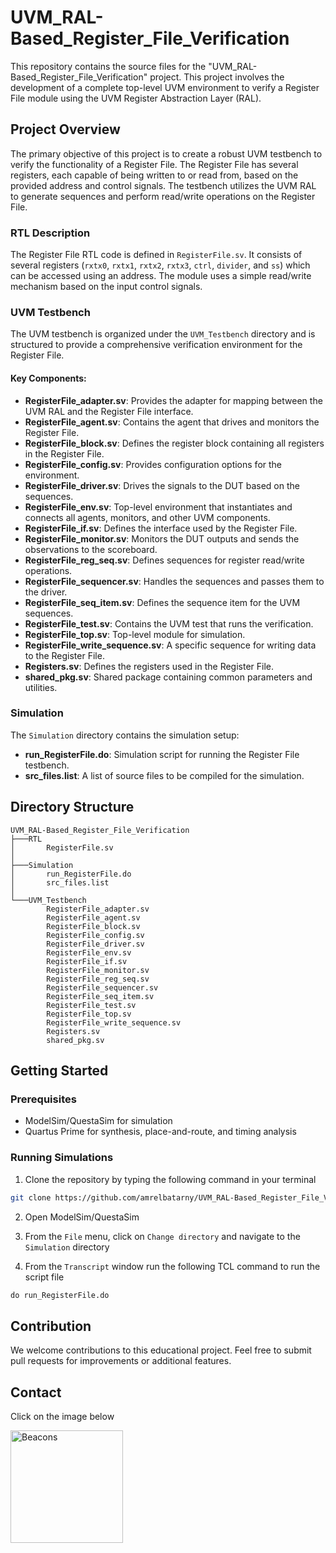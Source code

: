 # UVM_RAL-Based_Register_File_Verification

This repository contains the source files for the "UVM_RAL-Based_Register_File_Verification" project. This project involves the development of a complete top-level UVM environment to verify a Register File module using the UVM Register Abstraction Layer (RAL). 

## Project Overview

The primary objective of this project is to create a robust UVM testbench to verify the functionality of a Register File. The Register File has several registers, each capable of being written to or read from, based on the provided address and control signals. The testbench utilizes the UVM RAL to generate sequences and perform read/write operations on the Register File.

### RTL Description

The Register File RTL code is defined in `RegisterFile.sv`. It consists of several registers (`rxtx0`, `rxtx1`, `rxtx2`, `rxtx3`, `ctrl`, `divider`, and `ss`) which can be accessed using an address. The module uses a simple read/write mechanism based on the input control signals.

### UVM Testbench

The UVM testbench is organized under the `UVM_Testbench` directory and is structured to provide a comprehensive verification environment for the Register File.

#### Key Components:
- **RegisterFile_adapter.sv**: Provides the adapter for mapping between the UVM RAL and the Register File interface.
- **RegisterFile_agent.sv**: Contains the agent that drives and monitors the Register File.
- **RegisterFile_block.sv**: Defines the register block containing all registers in the Register File.
- **RegisterFile_config.sv**: Provides configuration options for the environment.
- **RegisterFile_driver.sv**: Drives the signals to the DUT based on the sequences.
- **RegisterFile_env.sv**: Top-level environment that instantiates and connects all agents, monitors, and other UVM components.
- **RegisterFile_if.sv**: Defines the interface used by the Register File.
- **RegisterFile_monitor.sv**: Monitors the DUT outputs and sends the observations to the scoreboard.
- **RegisterFile_reg_seq.sv**: Defines sequences for register read/write operations.
- **RegisterFile_sequencer.sv**: Handles the sequences and passes them to the driver.
- **RegisterFile_seq_item.sv**: Defines the sequence item for the UVM sequences.
- **RegisterFile_test.sv**: Contains the UVM test that runs the verification.
- **RegisterFile_top.sv**: Top-level module for simulation.
- **RegisterFile_write_sequence.sv**: A specific sequence for writing data to the Register File.
- **Registers.sv**: Defines the registers used in the Register File.
- **shared_pkg.sv**: Shared package containing common parameters and utilities.

### Simulation

The `Simulation` directory contains the simulation setup:
- **run_RegisterFile.do**: Simulation script for running the Register File testbench.
- **src_files.list**: A list of source files to be compiled for the simulation.

## Directory Structure

```
UVM_RAL-Based_Register_File_Verification
├───RTL
│       RegisterFile.sv
│
├───Simulation
│       run_RegisterFile.do
│       src_files.list
│
└───UVM_Testbench
        RegisterFile_adapter.sv
        RegisterFile_agent.sv
        RegisterFile_block.sv
        RegisterFile_config.sv
        RegisterFile_driver.sv
        RegisterFile_env.sv
        RegisterFile_if.sv
        RegisterFile_monitor.sv
        RegisterFile_reg_seq.sv
        RegisterFile_sequencer.sv
        RegisterFile_seq_item.sv
        RegisterFile_test.sv
        RegisterFile_top.sv
        RegisterFile_write_sequence.sv
        Registers.sv
        shared_pkg.sv
```

## Getting Started

### Prerequisites

- ModelSim/QuestaSim for simulation
- Quartus Prime for synthesis, place-and-route, and timing analysis

### Running Simulations

1. Clone the repository by typing the following command in your terminal
```bash
git clone https://github.com/amrelbatarny/UVM_RAL-Based_Register_File_Verification
```
2. Open ModelSim/QuestaSim

3. From the `File` menu, click on `Change directory` and navigate to the `Simulation` directory

4. From the `Transcript` window run the following TCL command to run the script file
```tcl
do run_RegisterFile.do
```

## Contribution

We welcome contributions to this educational project. Feel free to submit pull requests for improvements or additional features.

## Contact

Click on the image below

<a href="https://beacons.ai/amrelbatarny" target="_blank">
  <img align="left" alt="Beacons" width="180px" src="https://www.colormango.com/development/boxshot/beacons-ai_154511.png" />
</a> 
<br>
